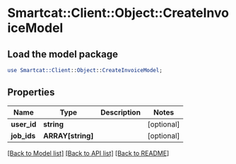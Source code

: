 # Smartcat::Client::Object::CreateInvoiceModel

## Load the model package
```perl
use Smartcat::Client::Object::CreateInvoiceModel;
```

## Properties
Name | Type | Description | Notes
------------ | ------------- | ------------- | -------------
**user_id** | **string** |  | [optional] 
**job_ids** | **ARRAY[string]** |  | [optional] 

[[Back to Model list]](../README.md#documentation-for-models) [[Back to API list]](../README.md#documentation-for-api-endpoints) [[Back to README]](../README.md)


